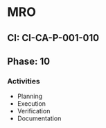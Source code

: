 # MRO

## CI: CI-CA-P-001-010
## Phase: 10

### Activities
- Planning
- Execution
- Verification
- Documentation
